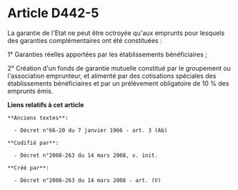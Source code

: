 # Article D442-5

La garantie de l'Etat ne peut être octroyée qu'aux emprunts pour lesquels des garanties complémentaires ont été constituées :

1° Garanties réelles apportées par les établissements bénéficiaires ;

2° Création d'un fonds de garantie mutuelle constitué par le groupement ou l'association emprunteur, et alimenté par des
cotisations spéciales des établissements bénéficiaires et par un prélèvement obligatoire de 10 % des emprunts émis.

**Liens relatifs à cet article**

	**Anciens textes**:

	  - Décret n°66-20 du 7 janvier 1966 - art. 3 (Ab)

	**Codifié par**:

	  - Décret n°2008-263 du 14 mars 2008, v. init.

	**Créé par**:

	  - Décret n°2008-263 du 14 mars 2008 - art. (V)
